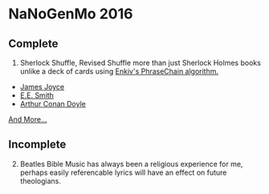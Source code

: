 # NaNoGenMo 2016

Complete
--------

1. Sherlock Shuffle, Revised
Shuffle more than just Sherlock Holmes books unlike a deck of cards using [Enkiv's PhraseChain algorithm.][1]

 * [James Joyce](SherlockShuffle/output/JoyceShuffle.txt)
 * [E.E. Smith](SherlockShuffle/output/SmithShuffle.txt)
 * [Arthur Conan Doyle](SherlockShuffle/output/sherlock_avg.txt)

[And More...](https://github.com/JKirchartz/NaNoGenMo/tree/master/2016/SherlockShuffle/output)

Incomplete
---------

2. Beatles Bible
Music has always been a religious experience for me, perhaps easily referencable
lyrics will have an effect on future theologians.


[1]: https://github.com/enkiv2/misc/tree/master/phrasechain
